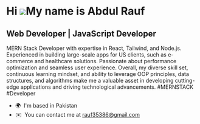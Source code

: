 Hi ![](https://user-images.githubusercontent.com/18350557/176309783-0785949b-9127-417c-8b55-ab5a4333674e.gif)My name is Abdul Rauf
==================================================================================================================================

Web Developer | JavaScript Developer
------------------------------------

MERN Stack Developer with expertise in React, Tailwind, and Node.js. Experienced in building large-scale apps for US clients, such as e-commerce and healthcare solutions. Passionate about performance optimization and seamless user experience. Overall, my diverse skill set, continuous learning mindset, and ability to leverage OOP principles, data structures, and algorithms make me a valuable asset in developing cutting-edge applications and driving technological advancements. #MERNSTACK #Developer

* 🌍  I'm based in Pakistan
* ✉️  You can contact me at [rauf35386@gmail.com](mailto:rauf35386@gmail.com)
